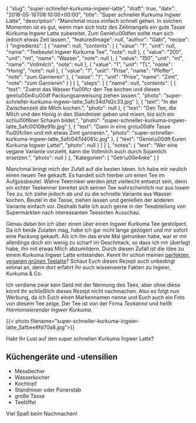 {
    "slug": "super-schneller-kurkuma-ingwer-latte",
    "draft": true,
    "date": "2018-05-16T08:10:00+00:00",
    "title": "Super schneller Kurkuma Ingwer Latte",
    "description": "Manchmal muss einfach schnell gehen. In solchen Momenten ist es gut, wenn man sich trotz des Zeitmangels ein gute Tasse Kurkuma Ingwer Latte zubereitet. Zum Genie\u00dfen sollte man sich jedoch etwas Zeit lassen.",
    "featuredImage": null,
    "author": "Gabi",
    "recipe": {
        "ingredients": [
            {
                "name": null,
                "contents": [
                    {
                        "value": "1",
                        "unit": null,
                        "name": "Teebeutel Ingwer Kurkuma Tee",
                        "note": null
                    },
                    {
                        "value": "200",
                        "unit": "ml",
                        "name": "Wasser",
                        "note": null
                    },
                    {
                        "value": "150",
                        "unit": "ml",
                        "name": "Vollmilch",
                        "note": null
                    },
                    {
                        "value": "1",
                        "unit": "TL",
                        "name": "Honig",
                        "note": null
                    },
                    {
                        "value": "1",
                        "unit": "Prise",
                        "name": "Pfeffer",
                        "note": "zum Garnieren"
                    },
                    {
                        "value": "1",
                        "unit": "Prise",
                        "name": "Zimt",
                        "note": "zum Garnieren"
                    }
                ]
            }
        ],
        "steps": [
            {
                "name": null,
                "contents": [
                    {
                        "text": "Zuerst das Wasser f\u00fcr den Tee kochen und diesen gem\u00e4\u00df Packungsanweisung ziehen lassen.",
                        "photo": "super-schneller-kurkuma-ingwer-latte_5afc34d7d2c33.jpg"
                    },
                    {
                        "text": "In der Zwischenzeit die Milch kochen.",
                        "photo": null
                    },
                    {
                        "text": "Den Tee, die Milch und den Honig in den Standmixer geben und mixen, bis sich ein sch\u00f6ner Schaum bildet.",
                        "photo": "super-schneller-kurkuma-ingwer-latte_5afc00108e91b.jpg"
                    },
                    {
                        "text": "Dann in eine gro\u00dfe Tasse f\u00fcllen und mit etwas Zimt garnieren.",
                        "photo": "super-schneller-kurkuma-ingwer-latte_5afc047d4081c.jpg"
                    },
                    {
                        "text": "Genie\u00dft Euren Kurkuma Ingwer Latte!",
                        "photo": null
                    }
                ]
            }
        ],
        "notes": {
            "text": "Wer eine vegane Variante vorzieht, kann die Vollmilch auch durch Sojamilch ersetzen.",
            "photo": null
        }
    },
    "Kategorien": [
        "Getr\u00e4nke"
    ]
}

Manchmal bringt mich der Zufall auf die besten Ideen. Ich habe mir neulich einen neuen Tee gekauft. Es handelt sich hierbei um einen Tee im Aufgussbeutel. Wahre Teetrinker werden jetzt vielleicht entsetzt sein, denn ein echter Teekenner bereitet sich seinen Tee wahrscheinlich nur aus losem Tee zu. Ich ziehe jedoch ab und zu die schnelle Variante aus Wasser kochen, Beutel in die Tasse, ziehen lassen und genießen der anderen Variante einfach vor. Deshalb halte ich auch gerne in der Teeabteilung von Supermärkten nach interessanten Teesorten Ausschau.

Genau dabei bin ich über einen über einen Ingwer Kurkuma Tee gestolpert. Da ich beide Zutaten mag, habe ich gar nicht lange gezögert und mir sofort eine  Packung gekauft. Als ich ihn das erste Mal getrunken habe, war er mir allerdings doch ein wenig zu scharf im Geschmack, so dass  ich mir überlegt habe, ihn mit etwas Milch abzumildern. Durch diesen Zufall ist die Idee zu einem Kurkuma Ingwer Latte entstanden. Kennt Ihr schon meinen [perfekten, veganen grünen Teelatte](https://kochfokus.de/artikel/der-perfekte-vegane-gruene-tee-latte/ "perfekten, veganen grünen Teelatte")? Schaut Euch dieses Rezept auch unbedingt einmal an, denn dort erfahrt Ihr auch wissenwerte Fakten zu Ingwer, Kurkuma & Co.

Ich verdiene zwar kein Geld mit der Nennung des Tees, aber ohne diese könnt Ihr schließlich dieses Rezept nicht nachmachen. Also es folgt nun Werbung, da ich Euch einen Markennamen nenne und Euch auch ein Foto von diesem Tee zeige. Der Tee ist von der Firma *Teekanne* und heißt *Harmonisierender Ingwer Kurkuma*.

{{< photo filename="super-schneller-kurkuma-ingwer-latte_5afbee8fd70a8.jpg">}}

Habt Ihr Lust auf den super schnellen Kurkuma Ingwer Latte?

## Küchengeräte und -utensilien

- Messbecher
- Wasserkocher
-  Kochtopf
- Standmixer oder Pürierstab 
- große Tasse
- Teelöffel

Viel Spaß beim Nachmachen!